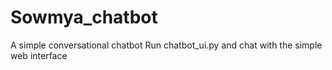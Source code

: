 # Sowmya_chatbot
A simple conversational chatbot
Run chatbot_ui.py and chat with the simple web interface 
